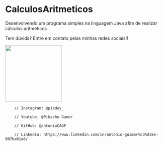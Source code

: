 # CalculosAritmeticos
Desenvolvendo um programa simples na linguagem Java afim de realizar cálculos aritméticos

Tem dúvida? Entre em contato pelas minhas redes sociais!!

<img height="180em" src="https://www.google.com/url?sa=i&url=https%3A%2F%2Fwww.techtudo.com.br%2Fnoticias%2F2014%2F11%2Fjava-entenda-para-que-serve-o-software-e-os-problemas-da-sua-ausencia.ghtml&psig=AOvVaw0uqIMOTI0zaioJiB_QUDMC&ust=1653621104018000&source=images&cd=vfe&ved=0CAwQjRxqFwoTCPCv2OaY_PcCFQAAAAAdAAAAABAO](https://s2.glbimg.com/mZhjMZ3nYxmQNDg7gnNwGSSPvW8=/0x0:695x393/600x0/smart/filters:gifv():strip_icc()/i.s3.glbimg.com/v1/AUTH_08fbf48bc0524877943fe86e43087e7a/internal_photos/bs/2021/P/f/y52r4ySZWLkJjEhKLhgw/2014-11-14-java-logo.jpg)"/>

		// Instagram: @pikdev_

		// Youtube: @Pikachu Gamer
		
		// GitHub: @antonioCAGF
		
		// Linkedin: https://www.linkedin.com/in/antonio-guimar%C3%A3es-007ba61a8/
